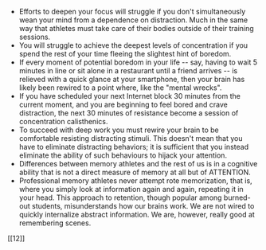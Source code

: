 - Efforts to deepen your focus will struggle if you don't simultaneously wean your mind from a dependence on distraction. Much in the same way that athletes must take care of their bodies outside of their training sessions.
- You will struggle to achieve the deepest levels of concentration if you spend the rest of your time fleeing the slightest hint of boredom.
- If every moment of potential boredom in your life -- say, having to wait 5 minutes in line or sit alone in a restaurant until a friend arrives -- is relieved with a quick glance at your smartphone, then your brain has likely been rewired to a point where, like the "mental wrecks".
- If you have scheduled your next Internet block 30 minutes from the current moment, and you are beginning to feel bored and crave distraction, the next 30 minutes of resistance become a session of concentration calisthenics.
- To succeed with deep work you must rewire your brain to be comfortable resisting distracting stimuli. This doesn't mean that you have to eliminate distracting behaviors; it is sufficient that you instead eliminate the ability of such behaviours to hijack your attention.
- Differences between memory athletes and the rest of us is in a cognitive ability that is not a direct measure of memory at all but of ATTENTION.
- Professional memory athletes never attempt rote memorization, that is, where you simply look at information again and again, repeating it in your head. This approach to retention, though popular among burned-out students, misunderstands how our brains work. We are not wired to quickly internalize abstract information. We are, however, really good at remembering scenes.


[[12]]